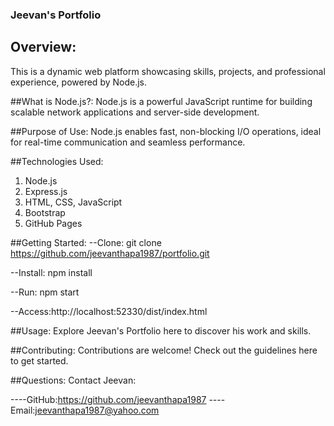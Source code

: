###   Jeevan's Portfolio   ###

## Overview:
This is a dynamic web platform showcasing skills, projects, and professional experience, powered by Node.js.

##What is Node.js?:
Node.js is a powerful JavaScript runtime for building scalable network applications and server-side development.

##Purpose of Use:
Node.js enables fast, non-blocking I/O operations, ideal for real-time communication and seamless performance.

##Technologies Used:
1) Node.js
2) Express.js
3) HTML, CSS, JavaScript
4) Bootstrap
5) GitHub Pages

##Getting Started:
--Clone: git clone https://github.com/jeevanthapa1987/portfolio.git

--Install: npm install

--Run: npm start

--Access:http://localhost:52330/dist/index.html

##Usage:
Explore Jeevan's Portfolio here to discover his work and skills.

##Contributing:
Contributions are welcome! Check out the guidelines here to get started.

##Questions:
Contact Jeevan:

----GitHub:https://github.com/jeevanthapa1987
----Email:jeevanthapa1987@yahoo.com
